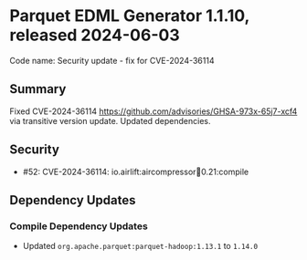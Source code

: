# Parquet EDML Generator 1.1.10, released 2024-06-03

Code name: Security update - fix for CVE-2024-36114

## Summary

Fixed CVE-2024-36114  https://github.com/advisories/GHSA-973x-65j7-xcf4 via transitive version update.
Updated dependencies.

## Security

* #52: CVE-2024-36114: io.airlift:aircompressor:jar:0.21:compile

## Dependency Updates

### Compile Dependency Updates

* Updated `org.apache.parquet:parquet-hadoop:1.13.1` to `1.14.0`
